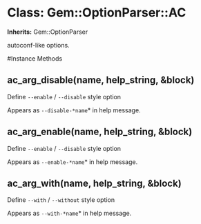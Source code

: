 # Class: Gem::OptionParser::AC
**Inherits:** Gem::OptionParser
    

autoconf-like options.



#Instance Methods
## ac_arg_disable(name, help_string, &block) [](#method-i-ac_arg_disable)
Define `--enable` / `--disable` style option

Appears as `--disable-*name`* in help message.

## ac_arg_enable(name, help_string, &block) [](#method-i-ac_arg_enable)
Define `--enable` / `--disable` style option

Appears as `--enable-*name`* in help message.

## ac_arg_with(name, help_string, &block) [](#method-i-ac_arg_with)
Define `--with` / `--without` style option

Appears as `--with-*name`* in help message.

